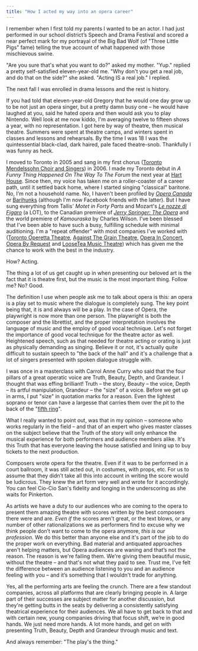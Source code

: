 ```yaml
---
title: "How I acted my way into an opera career"
---
```


I remember when I first told my parents I wanted to be an actor. I had just performed in our school district’s Speech and Drama Festival and scored a near perfect mark for my portrayal of the Big Bad Wolf (of "Three Little Pigs" fame) telling the true account of what happened with those mischievous swine.

"Are you sure that's what you want to do?" asked my mother. "Yup." replied a pretty self-satisfied eleven-year-old me. "Why don't you get a real job, and do that on the side?" she asked. "Acting IS a real job." I replied.

The next fall I was enrolled in drama lessons and the rest is history.

If you had told that eleven-year-old Gregory that he would one day grow up to be not just an opera singer, but a pretty damn busy one – he would have laughed at you, said he hated opera and then would ask you to play Nintendo. Well look at me now kiddo, I'm averaging twelve to fifteen shows a year, with no representation. I got here by way of theatre, then musical theatre. Summers were spent at theatre camps, and winters spent in classes and lessons and rehearsals. By the time I was 18 I was the quintessential black-clad, dark haired, pale faced theatre-snob. Thankfully I was funny as heck.

I moved to Toronto in 2005 and sang in my first chorus ([Toronto Mendelssohn Choir and Singers](http://tmchoir.org/)) in 2006\. I made my Toronto debut in *A Funny Thing Happened On The Way To The Forum* the next year at [Hart House](http://harthouse.ca/hart-house-theatre/). Since then, my voice has taken me on a roller-coaster of a career path, until it settled back home, where I started singing "classical" baritone. No, I'm not a household name. No, I haven't been profiled by [*Opera Canada*](http://www.operacanada.ca/) or [Barihunks](http://barihunks.blogspot.ca/) (although I'm now Facebook friends with the latter). But I have sung everything from Tallis' _Motet in Forty Parts_ and Mozart's [_Le nozze di Figaro_](http://www.againstthegraintheatre.com/shows/figaro) (a LOT), to the Canadian premiere of [_Jerry Springer: The Opera_](http://en.wikipedia.org/wiki/Jerry_Springer:_The_Opera) and the world premiere of _Kamouraska_ by Charles Wilson. I've been blessed that I've been able to have such a busy, fulfilling schedule with minimal auditioning. I'm a "repeat offender" with most companies I've worked with ([Toronto Operetta Theatre](http://www.torontooperetta.com/), [Against The Grain Theatre](http://againstthegraintheatre.com/), [Opera In Concert](http://www.operainconcert.com/), [Opera By Request](http://operabyrequest.ca/wordpress/) and [LooseTea Music Theatre](http://looseteamusictheatre.com/)) which has given me the chance to work with the best in the industry.

How? Acting.

The thing a lot of us get caught up in when presenting our beloved art is the fact that it is theatre first, but the music is the most important thing. Follow me? No? Good.

The definition I use when people ask me to talk about opera is this: an opera is a play set to music where the dialogue is completely sung. The key point being that, it is and always will be a play. In the case of Opera, the playwright is now more than one person. The playwright is both the composer and the librettist, and the proper interpretation involves the language of music and the employ of good vocal technique. Let's not forget the importance of good vocal technique for the theatre actor as well. Heightened speech, such as that needed for theatre acting or orating is just as physically demanding as singing. Believe it or not, it's actually quite difficult to sustain speech to "the back of the hall" and it's a challenge that a lot of singers presented with spoken dialogue struggle with.

I was once in a masterclass with Carrol Anne Curry who said that the four pillars of a great operatic voice are Truth, Beauty, Depth, and Grandeur. I thought that was effing brilliant! Truth – the story, Beauty – the voice, Depth – its artful manipulation, Grandeur – the "size" of a voice. Before we get up in arms, I put "size" in quotation marks for a reason. Even the lightest soprano or tenor can have a largesse that carries them over the pit to the back of the "[fifth ring](http://en.wikipedia.org/wiki/Four_Seasons_Centre)".

What I really wanted to point out, was that in my opinion – someone who works regularly in the field – and that of an expert who gives master classes on the subject believe that the Truth of the story will only enhance the musical experience for both performers and audience members alike. It's this Truth that has everyone leaving the house satisfied and lining up to buy tickets to the next production.

Composers wrote opera for the theatre. Even if it was to be performed in a court ballroom, it was still acted out, in costumes, with props, etc. For us to assume that they didn’t take all this into account in writing the score would be ludicrous. They knew the art form very well and wrote for it accordingly. You can feel Cio-Cio San's fidelity and longing in the underscoring as she waits for Pinkerton.

As artists we have a duty to our audiences who are coming to the opera to present them amazing theatre with scores written by the best composers there were and are. _Even if_ the scores aren't great, or the text blows, or any number of other rationalizations we as performers find to excuse why we think people don’t want to come to the opera anymore, _this is our profession_. We do this better than anyone else and it's part of the job to do the proper work on everything. Bad material and antiquated approaches aren't helping matters, but Opera audiences are waning and that’s not the reason. The reason is we're failing them. We're giving them beautiful music, without the theatre – and that's not what they paid to see. Trust me, I've felt the difference between an audience listening to you and an audience feeling with you – and it’s something that I wouldn't trade for anything.

Yes, all the performing arts are feeling the crunch. There are a few standout companies, across all platforms that are clearly bringing people in. A large part of their successes are subject matter for another discussion, but they're getting butts in the seats by delivering a consistently satisfying theatrical experience for their audiences. We all have to get back to that and with certain new, young companies driving that focus shift, we’re in good hands. We just need more hands. A lot more hands, and get on with presenting Truth, Beauty, Depth and Grandeur through music and text.

And always remember: "The play's the thing."
